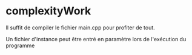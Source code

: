 # complexityWork

Il suffit de compiler le fichier main.cpp pour profiter de tout.

Un fichier d'instance peut être entré en paramètre lors de l'exécution du programme
